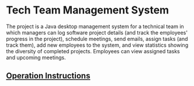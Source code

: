# Tech Team Management System
The project is a Java desktop management system for a technical team in which managers can log software project details (and track the employees' progress in the project), schedule meetings, send emails, assign tasks (and track them), add new employees to the system, and view statistics showing the diversity of completed projects. Employees can view assigned tasks and upcoming meetings.


## [Operation Instructions](https://github.com/Mohamed-Ayman-Abu-Bakr/Tech-Team-Management-System/blob/master/Operation%20Instructions.txt)
